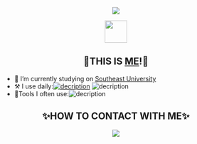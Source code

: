 <p align="center"><a href="https://github.com/Yhfff"> <img src="https://readme-typing-svg.herokuapp.com?font=Courier+New&color=000000&size=90&center=true&multiline=true&width=1600&height=120&lines=Hello!+I+am+YHF!" /></a></p>

<p align="center"><a href="https://wcy-dt.github.io/"> <img src="https://media.giphy.com/media/mGcNjsfWAjY5AEZNw6/giphy.gif" width="50" /></a> </p>

<h2 align="center"> 👦THIS IS <a href="https://github.com/Yhfff">ME</a>!👦</h2>

- 🏢 I’m currently studying on [Southeast University](https://www.seu.edu.cn/)
- ⚒️ I use daily:[![decription](https://img.shields.io/badge/Java-ED8B00?style=for-the-badge&logo=java&logoColor=white)](https://github.com/Yhfff)
![decription](https://img.shields.io/badge/Python-3776AB?style=for-the-badge&logo=python&logoColor=white)
- 🔧Tools I often use:![decription](https://img.shields.io/badge/PyCharm-000000.svg?&style=for-the-badge&logo=PyCharm&logoColor=white)

<h2 align="center"> ✨HOW TO CONTACT WITH ME✨</h2>
<p align="center">  <a href="http://43.142.17.180/"><img src="https://img.shields.io/badge/-YHF的博客-CC0000?style=flat-square&logo=jekyll&logoColor=white" /></a></p>

<br/>


<!-- ![GithubStats](https://github-readme-stats.vercel.app/api?username=YHFfff&show_icons=true&theme=dark&count_private=true)

![Most Used Languages](https://github-readme-stats.vercel.app/api/top-langs/?username=YHFfff&theme=dark&layout=compact) -->

<!--
**Yhfff/Yhfff** is a ✨ _special_ ✨ repository because its `README.md` (this file) appears on your GitHub profile.

Here are some ideas to get you started:

- 🔭 I’m currently working on Southeast University
- 🌱 I’m currently learning ...
- 👯 I’m looking to collaborate on ...
- 🤔 I’m looking for help with ...
- 💬 Ask me about ...
- 📫 How to reach me: ...
- 😄 Pronouns: ...
- ⚡ Fun fact: ...
-->
